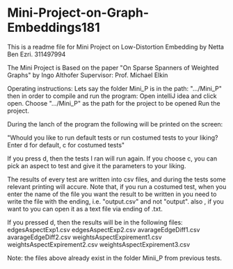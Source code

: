 # Mini-Project-on-Graph-Embeddings181

This is a readme file for Mini Project on Low-Distortion Embedding by Netta Ben Ezri. 311497994

The Mini Project is Based on the paper "On Sparse Spanners of Weighted Graphs" by Ingo Althofer
Supervisor: Prof. Michael Elkin


Operating instructions:
Lets say the folder Mini_P is in the path:    ".../Mini_P" then in order to compile and run the program:
Open intelliJ idea and click open.
Choose ".../Mini_P" as the path for the project to be opened
Run the project.

During the lanch of the program the following will be printed on the screen:

"Whould you like to run default tests or run costumed tests to your liking?
Enter d for default, c for costumed tests"

If you press d, then the tests I ran will run again.
If you choose c, you can pick an aspect to test and give it the parameters to your liking. 

The results of every test are written into csv files, and during the tests some relevant printing will accure.
Note that, if you run a costumed test, when you enter the name of the file you want the result to be written in you  need to write the file with the ending, i.e.
"output.csv" and not "output". also , if you want to you can open it as a text file via ending of .txt.

If you pressed d, then the results will be in the following files:
edgesAspectExp1.csv
edgesAspectExp2.csv
avarageEdgeDiff1.csv
avarageEdgeDiff2.csv
weightsAspectExpirement1.csv
weightsAspectExpirement2.csv
weightsAspectExpirement3.csv 


Note: the files above already exist in the folder Minii_P from previous tests.
